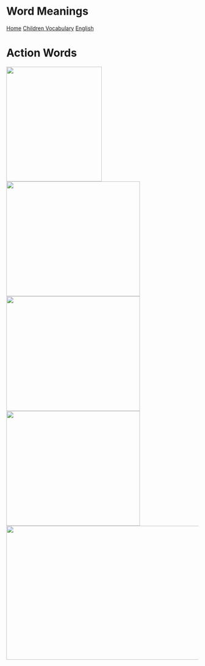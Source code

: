# Word Meanings


[Home](all-files-links.md)
[Children Vocabulary](children-vocabulary.md)
[English](all-english-links.md)

# Action Words

<img src="https://i.pinimg.com/originals/39/e8/52/39e85202dab472c06d423be11a5f50a7.png" width="250" height="300">

<img src="https://encrypted-tbn0.gstatic.com/images?q=tbn:ANd9GcSBFKiHZx6WlHbZpq-c11TszLGnWHWuyQMUOaf-R3prJuGE_1VJ_Heex6DDT2fQTXUh0vk&usqp=CAU" width="350" height="300">

<img src="https://i.ytimg.com/vi/z95ScJn9gGQ/sddefault.jpg" width="350" height="300">

<img src="https://i.ytimg.com/vi/c6Sc5ZUha4o/hqdefault.jpg" width="350" height="300">


<img src="https://i.ytimg.com/vi/HXl8MZhZx6M/maxresdefault.jpg" width="650" height="350">



